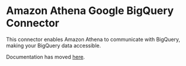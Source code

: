 # Amazon Athena Google BigQuery Connector

This connector enables Amazon Athena to communicate with BigQuery, making your BigQuery data accessible.

Documentation has moved [here](https://docs.aws.amazon.com/athena/latest/ug/connectors-bigquery.html).
